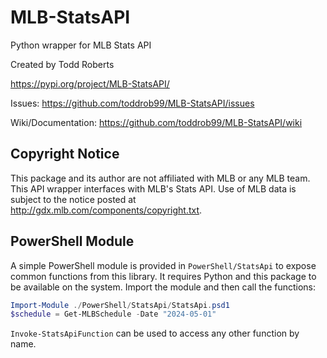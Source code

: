 # MLB-StatsAPI

Python wrapper for MLB Stats API

Created by Todd Roberts

https://pypi.org/project/MLB-StatsAPI/

Issues: https://github.com/toddrob99/MLB-StatsAPI/issues

Wiki/Documentation: https://github.com/toddrob99/MLB-StatsAPI/wiki

## Copyright Notice

This package and its author are not affiliated with MLB or any MLB team. This API wrapper interfaces with MLB's Stats API. Use of MLB data is subject to the notice posted at http://gdx.mlb.com/components/copyright.txt.

## PowerShell Module

A simple PowerShell module is provided in `PowerShell/StatsApi` to expose
common functions from this library. It requires Python and this package to be
available on the system. Import the module and then call the functions:

```powershell
Import-Module ./PowerShell/StatsApi/StatsApi.psd1
$schedule = Get-MLBSchedule -Date "2024-05-01"
```

`Invoke-StatsApiFunction` can be used to access any other function by name.
